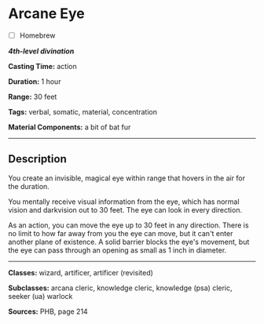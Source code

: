 # Arcane Eye

- [ ] Homebrew

***4th-level divination***

**Casting Time:** action

**Duration:** 1 hour

**Range:** 30 feet

**Tags:** verbal, somatic, material, concentration

**Material Components:** a bit of bat fur

---

## Description
You create an invisible, magical eye within range that hovers in the air for the duration.

You mentally receive visual information from the eye, which has normal vision and darkvision out to 30 feet.
The eye can look in every direction.

As an action, you can move the eye up to 30 feet in any direction.
There is no limit to how far away from you the eye can move, but it can't enter another plane of existence.
A solid barrier blocks the eye's movement, but the eye can pass through an opening as small as 1 inch in diameter.

---

**Classes:** wizard, artificer, artificer (revisited)

**Subclasses:** arcana cleric, knowledge cleric, knowledge (psa) cleric, seeker (ua) warlock

**Sources:** PHB, page 214
